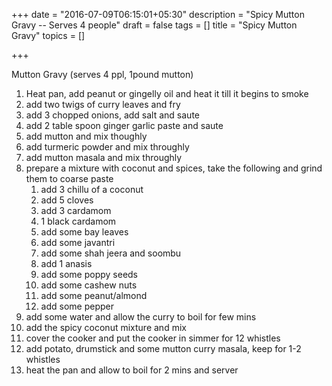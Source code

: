 +++
date = "2016-07-09T06:15:01+05:30"
description = "Spicy Mutton Gravy -- Serves 4 people"
draft = false
tags = []
title = "Spicy Mutton Gravy"
topics = []

+++

Mutton Gravy (serves 4 ppl, 1pound mutton)

1. Heat pan, add peanut or gingelly oil and heat it till it begins to smoke
2. add two twigs of curry leaves and fry
3. add 3 chopped onions, add salt and saute
4. add 2 table spoon ginger garlic paste and saute
5. add mutton and mix thoughly
6. add turmeric powder and mix throughly
7. add mutton masala and mix throughly
8. prepare a mixture with coconut and spices, take the following and grind them to coarse paste
	1. add 3 chillu of a coconut
	2. add 5 cloves
	3. add 3 cardamom
	4. 1 black cardamom
	5. add some bay leaves
	5. add some javantri
	6. add some shah jeera and soombu
	7. add 1 anasis
	8. add some poppy seeds
	9. add some cashew nuts
	10. add some peanut/almond
	11. add some pepper
9. add some water and allow the curry to boil for few mins
10. add the spicy coconut mixture and mix
11. cover the cooker and put the cooker in simmer for 12 whistles
12. add potato, drumstick and some mutton curry masala, keep for 1-2 whistles
13. heat the pan and allow to boil for 2 mins and server
